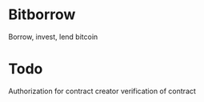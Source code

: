 # Bitborrow
Borrow, invest, lend bitcoin

# Todo
Authorization for contract creator
verification of contract
